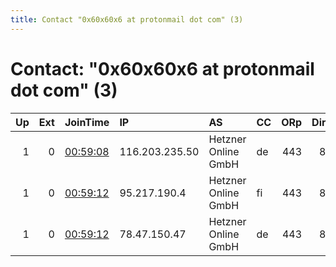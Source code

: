 ```yaml
---
title: Contact "0x60x60x6 at protonmail dot com" (3)
---
```


# Contact: "0x60x60x6 at protonmail dot com" (3)

|   Up |   Ext | JoinTime                                                                                            | IP             | AS                  | CC   |   ORp |   Dirp | OS    | Version   | Nickname   |   eFamMembers |
|-----:|------:|:----------------------------------------------------------------------------------------------------|:---------------|:--------------------|:-----|------:|-------:|:------|:----------|:-----------|--------------:|
|    1 |     0 | [00:59:08](https://metrics.torproject.org/rs.html#details/FB5927A4B75CCF91301249979686AF6482707A4E) | 116.203.235.50 | Hetzner Online GmbH | de   |   443 |     80 | Linux | 0.4.3.6   | abaddon    |             3 |
|    1 |     0 | [00:59:12](https://metrics.torproject.org/rs.html#details/E6E15A8B337C9C441F60ED9FB2D294AE4C152A3B) | 95.217.190.4   | Hetzner Online GmbH | fi   |   443 |     80 | Linux | 0.4.3.6   | baphomet   |             3 |
|    1 |     0 | [00:59:12](https://metrics.torproject.org/rs.html#details/EAF8CB1B496601FB33208B561A96F51067389FC7) | 78.47.150.47   | Hetzner Online GmbH | de   |   443 |     80 | Linux | 0.4.3.6   | azanigin   |             3 |
